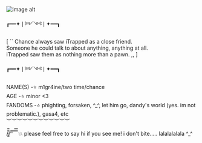 ![image alt](https://media.discordapp.net/attachments/949535910956007425/1414126153987264555/oneshot.png?ex=68be6f1c&is=68bd1d9c&hm=a096923a124cd71faf1a17510201549e0811f418730ec19fac9bbee3e0b6ec7a&=&format=webp&quality=lossless)
                
   ┏━━✦❘༻༺❘✦━━┓ 
             


 [ `` Chance always saw iTrapped as a close friend.     
       Someone he could talk to about anything, anything at all.       
  iTrapped saw them as nothing more than a pawn. ,, ]

  ┏━━✦❘༻༺❘✦━━┓

NAME(S) -⭐ m1gr4ine/two time/chance   
AGE -⭐ minor <3  
FANDOMS -⭐ phighting, forsaken, ^_^, let him go, dandy's world (yes. im not problematic.), gasa4, etc  
︶︶︶︶︶︶︶︶︶︶︶︶

/̵͇̿̿/'̿'̿ ̿ ̿̿ ̿̿ 💥 please feel free to say hi if you see me! i don't bite..... lalalalalala ^_^
